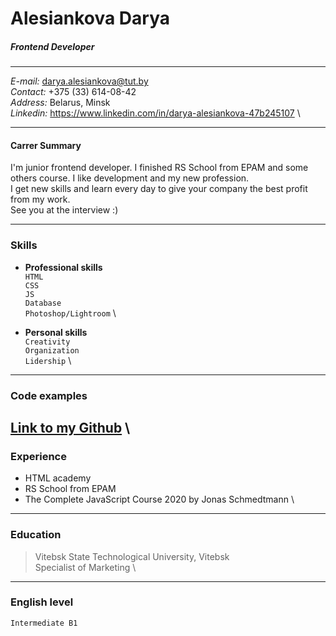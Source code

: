 # Alesiankova Darya 

##### _Frontend Developer_
***********************
_E-mail:_ darya.alesiankova@tut.by \
_Contact:_ +375 (33) 614-08-42 \
_Address:_ Belarus, Minsk \
_Linkedin:_ https://www.linkedin.com/in/darya-alesiankova-47b245107 \
*********************************************************
#### Carrer Summary
  I'm junior frontend developer.
I finished RS School from EPAM and some others course. I like development and my new profession.\
I get new skills and learn every day to give your company the best profit from my work. \
See you at the interview :)
****************************************************************************
### Skills
* __Professional skills__ \
     `HTML` \
     `CSS` \
    `JS` \
    `Database` \
    `Photoshop/Lightroom` \
    

* __Personal skills__ \
    `Creativity` \
    `Organization` \
    `Lidership` \
--------------------------------------------------------------------------------
### Code examples
[Link to my Github](https://github.com/Alesiankova/react-native-course/tree/master/dariia-alesiankova) \
---------------------------------------------------------------------------------
### Experience
 - HTML academy 
 - RS School from EPAM 
 - The Complete JavaScript Course 2020 by Jonas Schmedtmann \
--------------------------------------------------------------------------------
### Education
>Vitebsk State Technological University, Vitebsk \
Specialist of Marketing \
--------------------------------------------------------------------------------

### English level 
`Intermediate B1`

